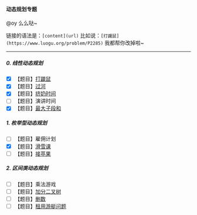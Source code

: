 

#### 动态规划专题

@oy 么么哒~ 

链接的语法是：`[content](url)` 
比如说：`[打鼹鼠](https://www.luogu.org/problem/P2285)`
我都帮你改掉啦~

-----

##### 0. 线性动态规划

- [x] 【题目】[打鼹鼠](https://www.luogu.org/problem/P2285)
- [x] 【题目】[过河](https://www.luogu.org/problem/P1052)
- [x] 【题目】[挤奶时间](https://www.luogu.org/problem/P2889)
- [ ] 【题目】演讲时间
- [x] 【题目】[最大子段和](https://www.luogu.org/problem/P1115)

##### 1. 枚举型动态规划

- [ ] 【题目】雇佣计划
- [x] 【题目】[滑雪课](https://www.luogu.org/problem/P2948)
- [ ] 【题目】[接苹果](https://www.luogu.org/problem/P2690)

##### 2. 区间类动态规划

- [ ] 【题目】乘法游戏
- [ ] 【题目】[加分二叉树](https://www.luogu.org/problem/P1040)
- [ ] 【题目】[删数](https://www.luogu.org/problem/P2426)
- [ ] 【题目】[租用游艇问题](https://www.luogu.org/problem/P1359)
<!--stackedit_data:
eyJoaXN0b3J5IjpbMjU0Njg4MDA0XX0=
-->
